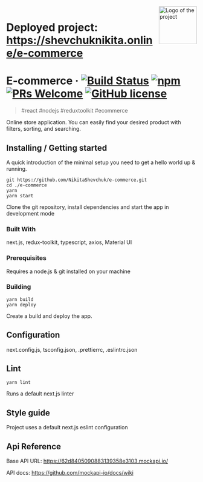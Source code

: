 <img src="https://nikitashevchuk.github.io/e-commerce/favicon.svg" width="100" alt="Logo of the project" align="right">

# Deployed project: https://shevchuknikita.online/e-commerce

# E-commerce &middot; [![Build Status](https://img.shields.io/travis/npm/npm/latest.svg?style=flat-square)](https://travis-ci.org/npm/npm) [![npm](https://img.shields.io/npm/v/npm.svg?style=flat-square)](https://www.npmjs.com/package/npm) [![PRs Welcome](https://img.shields.io/badge/PRs-welcome-brightgreen.svg?style=flat-square)](http://makeapullrequest.com) [![GitHub license](https://img.shields.io/badge/license-MIT-blue.svg?style=flat-square)](https://github.com/your/your-project/blob/master/LICENSE)
> #react #nodejs #reduxtoolkit #ecommerce

Online store application. You can easily find your desired product with filters, sorting, and searching.

## Installing / Getting started

A quick introduction of the minimal setup you need to get a hello world up &
running.

```shell
git https://github.com/NikitaShevchuk/e-commerce.git
cd ./e-commerce
yarn
yarn start
```

Clone the git repository, install dependencies and start the app in development mode


### Built With


next.js, redux-toolkit, typescript, axios, Material UI


### Prerequisites


Requires a node.js & git installed on your machine


### Building


```shell
yarn build
yarn deploy
```

Create a build and deploy the app.

## Configuration

next.config.js, tsconfig.json, .prettierrc, .eslintrc.json

## Lint


```shell
yarn lint
```

Runs a default next.js linter

## Style guide

Project uses a default next.js eslint configuration

## Api Reference

Base API URL: https://62d8405090883139358e3103.mockapi.io/

API docs: https://github.com/mockapi-io/docs/wiki

